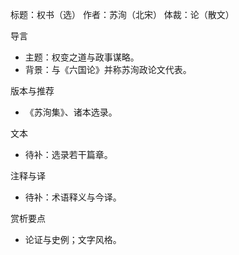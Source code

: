 <!--
 * @Author: ylmzfun ylmzfun@163.com
 * @Date: 2025-10-01 16:28:17
 * @LastEditors: ylmzfun ylmzfun@163.com
 * @LastEditTime: 2025-10-01 16:28:18
 * @FilePath: /诗词/序记/权书（选）.md
 * @Description: 这是默认设置,请设置`customMade`, 打开koroFileHeader查看配置 进行设置: https://github.com/OBKoro1/koro1FileHeader/wiki/%E9%85%8D%E7%BD%AE
-->
标题：权书（选）
作者：苏洵（北宋）
体裁：论（散文）

导言
- 主题：权变之道与政事谋略。
- 背景：与《六国论》并称苏洵政论文代表。

版本与推荐
- 《苏洵集》、诸本选录。

文本
- 待补：选录若干篇章。

注释与译
- 待补：术语释义与今译。

赏析要点
- 论证与史例；文字风格。